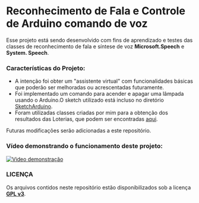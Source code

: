 # Reconhecimento de Fala e Controle de Arduino comando de voz

Esse projeto está sendo desenvolvido com fins de aprendizado e testes das classes de reconhecimento de fala e síntese de voz **Microsoft.Speech** e **System. Speech**.

### Características do Projeto:
* A intenção foi obter um "assistente virtual" com funcionalidades básicas que poderão ser melhoradas ou acrescentadas futuramente.
* Foi implementado um comando para acender e apagar uma lâmpada usando o Arduino.O sketch utilizado está incluso no diretório [SketchArduino](https://github.com/carlosribeiro1987/RecFalaArduino/tree/master/RecFalaArduino/SketchArduino). 
* Foram utilizadas classes criadas por mim para a obtenção dos resultados das Loterias, que podem ser encontradas [aqui](https://github.com/carlosribeiro1987/ResultadoLoteriasCaixa-CSharp).

Futuras modificações serão adicionadas a este repositório.

### Vídeo demonstrando o funcionamento deste projeto:

[![Video demonstração](http://i.imgur.com/SDsuzFc.jpg)](https://www.youtube.com/watch?v=YDdGguGso4E)

### LICENÇA

Os arquivos contidos neste repositório estão disponibilizados sob a licença [**GPL v3**](https://www.gnu.org/licenses/gpl-3.0.en.html).

